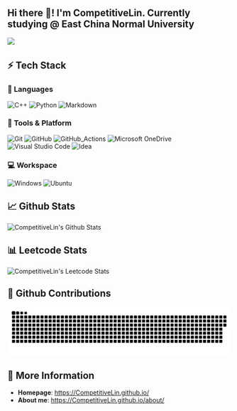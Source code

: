 ## Hi there 👋! I'm CompetitiveLin. Currently studying @ East China Normal University

![](https://komarev.com/ghpvc/?username=CompetitiveLin&label=Profile%20views&color=0e75b6&style=flat)




## ⚡ Tech Stack

### 🚀 Languages
  ![C++](https://img.shields.io/badge/-C++-333333?style=flat&logo=C%2B%2B&logoColor=00599C)
  ![Python](https://img.shields.io/badge/-Python-333333?style=flat&logo=python)
  ![Markdown](https://img.shields.io/badge/-Markdown-333333?style=flat&logo=markdown)
  
### 🧩 Tools & Platform
  ![Git](https://img.shields.io/badge/-Git-333333?style=flat&logo=git)
  ![GitHub](https://img.shields.io/badge/-GitHub-333333?style=flat&logo=github)
  ![GitHub_Actions](https://img.shields.io/badge/-GitHub_Actions-333333?style=flat&logo=githubactions)
  ![Microsoft OneDrive](https://img.shields.io/badge/Microsoft_OneDrive-333333?style=flat&logo=Microsoft+OneDrive)
  ![Visual Studio Code](https://img.shields.io/badge/-Visual%20Studio%20Code-333333?style=flat&logo=visual-studio-code)
  ![Idea](https://img.shields.io/badge/-IntelliJ_IDEA-333333?style=flat&logo=intellijidea)

### 💻 Workspace
![Windows](https://img.shields.io/badge/Windows-333333?style=flat&logo=windows)
![Ubuntu](https://img.shields.io/badge/Ubuntu-333333?style=flat&logo=ubuntu)

## 📈 Github Stats

<!-- ![Top Langs](https://github-readme-stats.vercel.app/api/top-langs/?username=CompetitiveLin&layout=compact) -->
![CompetitiveLin's Github Stats](https://github-readme-stats.vercel.app/api?username=CompetitiveLin&show_icons=true&count_private=true&custom_title=CompetitiveLin's%20Github%20Stats)

## 📊 Leetcode Stats
![CompetitiveLin's Leetcode Stats](https://leetcard.jacoblin.cool/CompetitiveLin?theme=light&font=Noto_Sans&ext=heatmap&site=cn)

## 🐍 Github Contributions
![](https://raw.githubusercontent.com/CompetitiveLin/Snake-in-Contribution-Grid/output/github-contribution-grid-snake.svg)

## 📝 More Information

- **Homepage**: <https://CompetitiveLin.github.io/>
- **About me**: <https://CompetitiveLin.github.io/about/>


<!--
**CompetitiveLin/CompetitiveLin** is a ✨ _special_ ✨ repository because its `README.md` (this file) appears on your GitHub profile.

Here are some ideas to get you started:

- 🔭 I’m currently working on ...
- 🌱 I’m currently learning ...
- 👯 I’m looking to collaborate on ...
- 🤔 I’m looking for help with ...
- 💬 Ask me about ...
- 📫 How to reach me: ...
- 😄 Pronouns: ...
- ⚡ Fun fact: ...
-->
